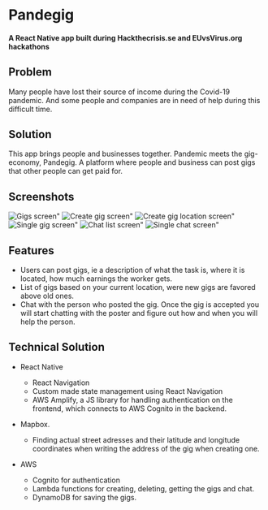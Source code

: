 # Pandegig
#### A React Native app built during Hackthecrisis.se and EUvsVirus.org hackathons

## Problem
Many people have lost their source of income during the Covid-19 pandemic. And some people and companies are in need of help during this difficult time.

## Solution
This app brings people and businesses together. Pandemic meets the gig-economy, Pandegig. A platform where people and business can post gigs that other people can get paid for.

## Screenshots
![Gigs screen"](pandegig/screenshots/gigs.png "Gigs screen")
![Create gig screen"](pandegig/screenshots/create-gig.png "Create gig screen")
![Create gig location screen"](pandegig/screenshots/create-gig-location.png "Create gig location screen")
![Single gig screen"](pandegig/screenshots/single-gig.png "Single gig screen")
![Chat list screen"](pandegig/screenshots/chat-list.png "Chat list screen")
![Single chat screen"](pandegig/screenshots/single-chat.png "Single chat screen")

## Features
 - Users can post gigs, ie a description of what the task is, where it is located, how much earnings the worker gets.
 - List of gigs based on your current location, were new gigs are favored above old ones.
 - Chat with the person who posted the gig. Once the gig is accepted you will start chatting with the poster and figure out how and when you will help the person.
## Technical Solution
- React Native
  - React Navigation
  - Custom made state management using React Navigation
  - AWS Amplify, a JS library for handling authentication on the frontend, which connects to AWS Cognito in the backend.
- Mapbox. 
  - Finding actual street adresses and their latitude and longitude coordinates when writing the address of the gig when creating one.

- AWS
  - Cognito for authentication
  - Lambda functions for creating, deleting, getting the gigs and chat.
  - DynamoDB for saving the gigs.
